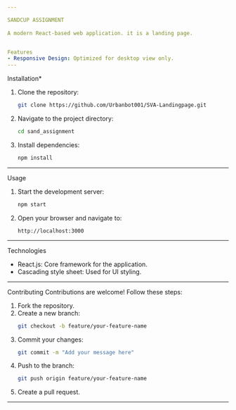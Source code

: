 ```yaml
---

SANDCUP ASSIGNMENT
  
A modern React-based web application. it is a landing page.


Features
- Responsive Design: Optimized for desktop view only.
---
```


Installation*
1. Clone the repository:
   ```bash
   git clone https://github.com/Urbanbot001/SVA-Landingpage.git
   ```
2. Navigate to the project directory:
   ```bash
   cd sand_assignment
   ```
3. Install dependencies:
   ```bash
   npm install
   ```

---

Usage
1. Start the development server:
   ```bash
   npm start
   ```
2. Open your browser and navigate to:
   ```
   http://localhost:3000
   ```

---

Technologies
- React.js: Core framework for the application.
- Cascading style sheet: Used for UI styling.
---

Contributing
Contributions are welcome! Follow these steps:
1. Fork the repository.
2. Create a new branch:
   ```bash
   git checkout -b feature/your-feature-name
   ```
3. Commit your changes:
   ```bash
   git commit -m "Add your message here"
   ```
4. Push to the branch:
   ```bash
   git push origin feature/your-feature-name
   ```
5. Create a pull request.

---


